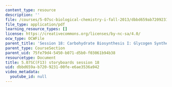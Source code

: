 ```yaml
---
content_type: resource
description: ''
file: /courses/5-07sc-biological-chemistry-i-fall-2013/dbbd659ab720923100fee6ae3536a942_sb_session18.pdf
file_type: application/pdf
learning_resource_types: []
license: https://creativecommons.org/licenses/by-nc-sa/4.0/
ocw_type: OCWFile
parent_title: 'Session 18: Carbohydrate Biosynthesis I: Glycogen Synthesis '
parent_type: CourseSection
parent_uid: 75fe79d4-5450-b071-d5b0-f03061b94b38
resourcetype: Document
title: 5.07SC(F13) storyboards session 18
uid: dbbd659a-b720-9231-00fe-e6ae3536a942
video_metadata:
  youtube_id: null
---
```

